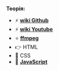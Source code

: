 **Теорія:**

* ⚡ **[wiki Github](https://github.com/ViktorWEBS/wiki/wiki/wiki-github/)**
* ⚡ **[wiki Youtube](https://github.com/ViktorWEBS/wiki/wiki/Wiki-Youtube)**
* ⭐️ **[ffmpeg](https://github.com/ViktorWEBS/ffmpeg/wiki/_Sidebar-Menu-ffmpeg/)**
* 👉 HTML
* 🔔 CSS
* 🌟 **[JavaScript](https://github.com/ViktorWEBS/JavaScript/wiki/_Sidebar-Menu/)**

